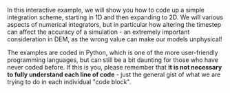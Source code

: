 In this interactive example, we will show you how to code up a simple integration scheme, starting in 1D and then expanding to 2D. We will various aspects of numerical integrators, but in particular how altering the timestep can affect the accuracy of a simulation - an extremely important consideration in DEM, as the wrong value can make our models unphysical!

The examples are coded in Python, which is one of the more user-friendly programming languages, but can still be a bit daunting for those who have never coded before. If this is you, please remember that **it is not necessary to fully understand each line of code** - just the general gist of what we are trying to do in each individual "code block".
